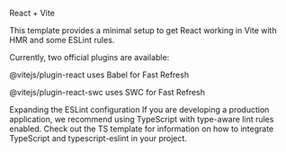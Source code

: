 React + Vite

This template provides a minimal setup to get React working in Vite with HMR and some ESLint rules. 

Currently, two official plugins are available:

@vitejs/plugin-react uses Babel for Fast Refresh


@vitejs/plugin-react-swc uses SWC for Fast Refresh

Expanding the ESLint configuration
If you are developing a production application, we recommend using TypeScript with type-aware lint rules enabled. Check out the TS template for information on how to integrate TypeScript and typescript-eslint in your project.
